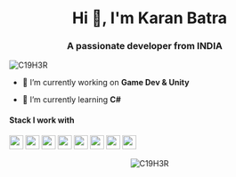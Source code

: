 <h1 align="center">Hi 👋, I'm Karan Batra</h1>
<h3 align="center">A passionate developer from INDIA <img src="https://image.flaticon.com/icons/svg/3014/3014003.svg" width="14"/> </h3>
<p align="left"> <img src="https://komarev.com/ghpvc/?username=C19H3R" alt="C19H3R" /></p>

- 🔭 I’m currently working on **Game Dev & Unity**

- 🌱 I’m currently learning **C#**

<h4>Stack I work with</h4>
<p align="left">
<img src="https://img.shields.io/badge/python-3776AB.svg?&style=for-the-badge&logo=python&logoColor=white" height="25"/>
<img src="https://img.shields.io/badge/java-8892BF.svg?&style=for-the-badge&logo=java&logoColor=white" height="25"/>
<img src="https://img.shields.io/badge/javascript-F7DF1E.svg?&style=for-the-badge&logo=javascript&logoColor=white" height="25"/>
<img src="https://img.shields.io/badge/firebase-FFCA28.svg?&style=for-the-badge&logo=firebase&logoColor=white" height="25"/>
<img src="https://img.shields.io/badge/react-4479A1.svg?&style=for-the-badge&logo=react&logoColor=white" height="25"/>
<img src="https://img.shields.io/badge/linux-FB7A24.svg?&style=for-the-badge&logo=linux&logoColor=white" height="25"/>
<img src="https://img.shields.io/badge/Mern-F3631D.svg?&style=for-the-badge&logo=Mern&logoColor=white" height="25"/>
<img src="https://img.shields.io/badge/VS%20Code-007ACC.svg?&style=for-the-badge&logo=visual-studio-code&logoColor=white" height="25"/>
</p>

 
 <p align="center"> 
 
 <img src="https://github-readme-stats.vercel.app/api?username=C19H3R&show_icons=true&hide=contribs" alt="C19H3R" /> 
 
 </p>


<!--

For ICON With Text
    https://img.shields.io/badge/HereText-FF9800.svg?&style=for-the-badge&logo=HereIconName&logoColor=white
    
For Github Stats
    https://github-readme-stats.vercel.app/api?username=HereUsername&show_icons=true

For Profile View
    https://komarev.com/ghpvc/?username=HereUsername

For Auto Generate
    https://rahuldkjain.github.io/gh-profile-readme-generator/

For County Flag ICOn
    https://www.flaticon.com/

For ICON Idea
    https://simpleicons.org/

-->

<!-- ![Visitor Count](https://profile-counter.glitch.me/devded/count.svg) -->
